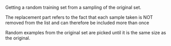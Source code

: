 Getting a random training set from a sampling of the original set. 

The replacement part refers to the fact that each sample taken is NOT removed from the list and can therefore be included more than once

Random examples from the original set are picked until it is the same size as the original. 